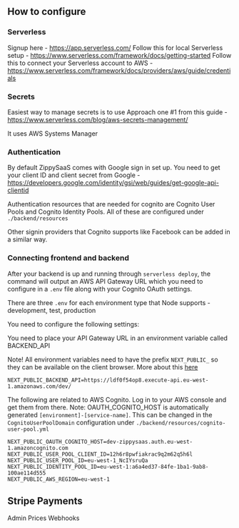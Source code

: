 ## How to configure

### Serverless

Signup here - https://app.serverless.com/
Follow this for local Serverless setup - https://www.serverless.com/framework/docs/getting-started
Follow this to connect your Serverless account to AWS - https://www.serverless.com/framework/docs/providers/aws/guide/credentials

### Secrets

Easiest way to manage secrets is to use Approach one #1 from this guide - https://www.serverless.com/blog/aws-secrets-management/

It uses AWS Systems Manager

### Authentication

By default ZippySaaS comes with Google sign in set up. You need to get your client ID and client secret from
Google - https://developers.google.com/identity/gsi/web/guides/get-google-api-clientid

Authentication resources that are needed for cognito are Cognito User Pools and Cognito Identity Pools. All of these are configured under `./backend/resources`

Other signin providers that Cognito supports like Facebook can be added in a similar way.

### Connecting frontend and backend

After your backend is up and running through `serverless deploy`, the command will output an AWS API Gateway URL which you need to configure in a `.env` file along with your Cognito OAuth settings.

There are three `.env` for each environment type that Node supports - development, test, production

You need to configure the following settings:

You need to place your API Gateway URL in an environment variable called BACKEND_API

Note! All environment variables need to have the prefix `NEXT_PUBLIC_` so they can be available on the client browser. More about this [here](https://nextjs.org/docs/basic-features/environment-variables)

```
NEXT_PUBLIC_BACKEND_API=https://ldf0f54op8.execute-api.eu-west-1.amazonaws.com/dev/
```

The following are related to AWS Cognito. Log in to your AWS console and get them from there. Note: OAUTH_COGNITO_HOST is automatically generated `[environment]-[service-name]`. This can be changed in the `CognitoUserPoolDomain` configuration under `./backend/resources/cognito-user-pool.yml`

```
NEXT_PUBLIC_OAUTH_COGNITO_HOST=dev-zippysaas.auth.eu-west-1.amazoncognito.com
NEXT_PUBLIC_USER_POOL_CLIENT_ID=12h6r8pwfiakrac9q2m62q5h6l
NEXT_PUBLIC_USER_POOL_ID=eu-west-1_NcIYsruQa
NEXT_PUBLIC_IDENTITY_POOL_ID=eu-west-1:a6a4ed37-84fe-1ba1-9ab8-100ae114d555
NEXT_PUBLIC_AWS_REGION=eu-west-1
```

## Stripe Payments

Admin
Prices
Webhooks
